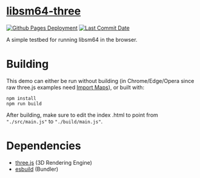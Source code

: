 # [libsm64-three](https://zalo.github.io/libsm64-three/)

<p align="left">
  <a href="https://github.com/zalo/libsm64-three/deployments/activity_log?environment=github-pages">
      <img src="https://img.shields.io/github/deployments/zalo/libsm64-three/github-pages?label=Github%20Pages%20Deployment" title="Github Pages Deployment"></a>
  <a href="https://github.com/zalo/libsm64-three/commits/main">
      <img src="https://img.shields.io/github/last-commit/zalo/libsm64-three" title="Last Commit Date"></a>
  <!--<a href="https://github.com/zalo/libsm64-three/blob/master/LICENSE">
      <img src="https://img.shields.io/github/license/zalo/libsm64-three" title="License: Apache V2"></a>-->  <!-- No idea what license this should be! -->
</p>

A simple testbed for running libsm64 in the browser.

 # Building

This demo can either be run without building (in Chrome/Edge/Opera since raw three.js examples need [Import Maps](https://caniuse.com/import-maps)), or built with:
```
npm install
npm run build
```
After building, make sure to edit the index .html to point from `"./src/main.js"` to `"./build/main.js"`.

 # Dependencies
 - [three.js](https://github.com/mrdoob/three.js/) (3D Rendering Engine)
 - [esbuild](https://github.com/evanw/esbuild/) (Bundler)
